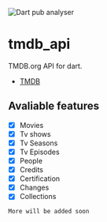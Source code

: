 ![Dart pub analyser](https://github.com/Arunnaidu3470/tmdb_api/workflows/Dart%20pub%20analyser/badge.svg?branch=master)

# tmdb_api

TMDB.org API for dart.
- [TMDB](https://www.themoviedb.org/)

## Avaliable features 
- [x] Movies
- [x] Tv shows
- [x] Tv Seasons
- [x] Tv Episodes 
- [X] People
- [X] Credits
- [X] Certification
- [X] Changes
- [X] Collections

`More will be added soon`
